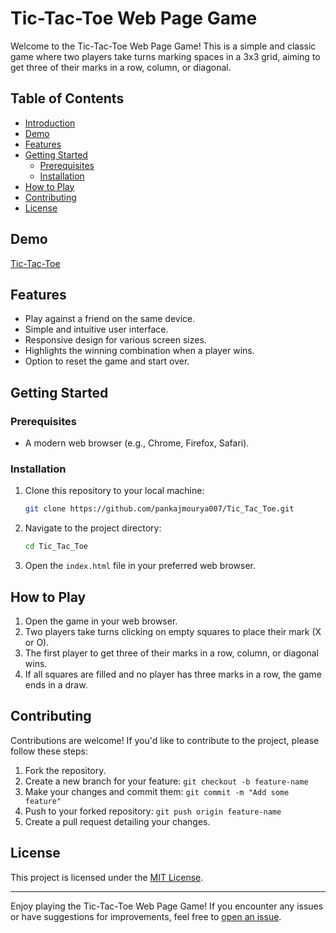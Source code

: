 
# Tic-Tac-Toe Web Page Game

Welcome to the Tic-Tac-Toe Web Page Game! This is a simple and classic game where two players take turns marking spaces in a 3x3 grid, aiming to get three of their marks in a row, column, or diagonal.

## Table of Contents

- [Introduction](#tic-tac-toe-web-page-game)
- [Demo](#demo)
- [Features](#features)
- [Getting Started](#getting-started)
  - [Prerequisites](#prerequisites)
  - [Installation](#installation)
- [How to Play](#how-to-play)
- [Contributing](#contributing)
- [License](#license)

## Demo

[Tic-Tac-Toe](https://tic-tak-toev1.netlify.app/)

## Features

- Play against a friend on the same device.
- Simple and intuitive user interface.
- Responsive design for various screen sizes.
- Highlights the winning combination when a player wins.
- Option to reset the game and start over.

## Getting Started

### Prerequisites

- A modern web browser (e.g., Chrome, Firefox, Safari).

### Installation

1. Clone this repository to your local machine:

   ```bash
   git clone https://github.com/pankajmourya007/Tic_Tac_Toe.git
   ```

2. Navigate to the project directory:

   ```bash
   cd Tic_Tac_Toe
   ```

3. Open the `index.html` file in your preferred web browser.

## How to Play

1. Open the game in your web browser.
2. Two players take turns clicking on empty squares to place their mark (X or O).
3. The first player to get three of their marks in a row, column, or diagonal wins.
4. If all squares are filled and no player has three marks in a row, the game ends in a draw.

## Contributing

Contributions are welcome! If you'd like to contribute to the project, please follow these steps:

1. Fork the repository.
2. Create a new branch for your feature: `git checkout -b feature-name`
3. Make your changes and commit them: `git commit -m "Add some feature"`
4. Push to your forked repository: `git push origin feature-name`
5. Create a pull request detailing your changes.

## License

This project is licensed under the [MIT License](LICENSE).

---

Enjoy playing the Tic-Tac-Toe Web Page Game! If you encounter any issues or have suggestions for improvements, feel free to [open an issue](https://github.com/pankajmourya007/Tic_Tac_Toe/issues).
